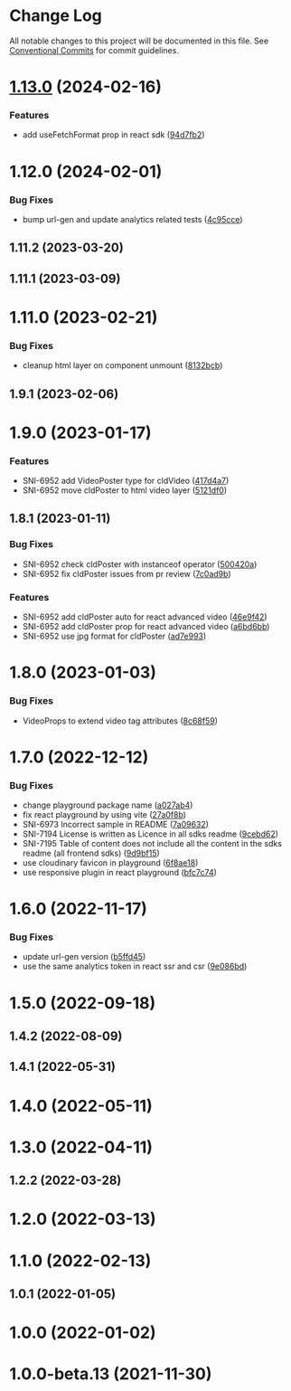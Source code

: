 # Change Log

All notable changes to this project will be documented in this file.
See [Conventional Commits](https://conventionalcommits.org) for commit guidelines.

# [1.13.0](https://github.com/cloudinary/frontend-frameworks/compare/@cloudinary/react@1.12.0...@cloudinary/react@1.13.0) (2024-02-16)


### Features

* add useFetchFormat prop in react sdk ([94d7fb2](https://github.com/cloudinary/frontend-frameworks/commit/94d7fb25f0da2a719f961d68923ef1bbd8ee72a2))





# 1.12.0 (2024-02-01)


### Bug Fixes

* bump url-gen and update analytics related tests ([4c95cce](https://github.com/cloudinary/frontend-frameworks/commit/4c95cce77f363ac9ed674f94d38c20b4e0d71f21))



## 1.11.2 (2023-03-20)



## 1.11.1 (2023-03-09)



# 1.11.0 (2023-02-21)


### Bug Fixes

* cleanup html layer on component unmount ([8132bcb](https://github.com/cloudinary/frontend-frameworks/commit/8132bcb0f3b6f33ed49ec8af07a0e1bdedbd89f5))



## 1.9.1 (2023-02-06)



# 1.9.0 (2023-01-17)


### Features

* SNI-6952 add VideoPoster type for cldVideo ([417d4a7](https://github.com/cloudinary/frontend-frameworks/commit/417d4a77b30d614b2508c89ded6a28e58decbc88))
* SNI-6952 move cldPoster to html video layer ([5121df0](https://github.com/cloudinary/frontend-frameworks/commit/5121df0ecaa8ead516397e4e487ab7a8e127768b))



## 1.8.1 (2023-01-11)


### Bug Fixes

* SNI-6952 check cldPoster with instanceof operator ([500420a](https://github.com/cloudinary/frontend-frameworks/commit/500420a50c935391098ecb8e024d86837839c28d))
* SNI-6952 fix cldPoster issues from pr review ([7c0ad9b](https://github.com/cloudinary/frontend-frameworks/commit/7c0ad9b6787c78579900506bca54aacc0019c307))


### Features

* SNI-6952 add cldPoster auto for react advanced video ([46e9f42](https://github.com/cloudinary/frontend-frameworks/commit/46e9f4212d3f74571ff35e5b5060186dc74b9896))
* SNI-6952 add cldPoster prop for react advanced video ([a6bd6bb](https://github.com/cloudinary/frontend-frameworks/commit/a6bd6bb66e698b11be08dd8042179e39e8e45cb0))
* SNI-6952 use jpg format for cldPoster ([ad7e993](https://github.com/cloudinary/frontend-frameworks/commit/ad7e993549c94451d9474045000d82176f6de68e))



# 1.8.0 (2023-01-03)


### Bug Fixes

* VideoProps to extend video tag attributes ([8c68f59](https://github.com/cloudinary/frontend-frameworks/commit/8c68f59ab36afdbf48a6bb423bf83eed9026daaf))



# 1.7.0 (2022-12-12)


### Bug Fixes

* change playground package name ([a027ab4](https://github.com/cloudinary/frontend-frameworks/commit/a027ab48004398c7c2ded503574825d01979611a))
* fix react playground by using vite ([27a0f8b](https://github.com/cloudinary/frontend-frameworks/commit/27a0f8bbcaf34a9cf0062457c7b3b3d71a1ec933))
* SNI-6973 Incorrect sample in README ([7a09632](https://github.com/cloudinary/frontend-frameworks/commit/7a096326e4005aa4567dae8ae418afbb5ec5be6f))
* SNI-7194 License is written as Licence in all sdks readme ([9cebd62](https://github.com/cloudinary/frontend-frameworks/commit/9cebd620b2dc5db37c8eb7563fb77c90f3685ccf))
* SNI-7195 Table of content does not include all the content in the sdks readme (all  frontend sdks) ([9d9bf15](https://github.com/cloudinary/frontend-frameworks/commit/9d9bf15fee67cc7d5199b11c6d90c8ea6621556a))
* use cloudinary favicon in playground ([6f8ae18](https://github.com/cloudinary/frontend-frameworks/commit/6f8ae18b8d97fed361e8ce19b14786e8bc3615e5))
* use responsive plugin in react playground ([bfc7c74](https://github.com/cloudinary/frontend-frameworks/commit/bfc7c74162a55885d93cb517695b9ec2c28f0fee))



# 1.6.0 (2022-11-17)


### Bug Fixes

* update url-gen version ([b5ffd45](https://github.com/cloudinary/frontend-frameworks/commit/b5ffd4534fa2bca5dbcbb08d244a116f5812ae15))
* use the same analytics token in react ssr and csr ([9e086bd](https://github.com/cloudinary/frontend-frameworks/commit/9e086bd8b870246ba4647a189b73d4d786749b60))



# 1.5.0 (2022-09-18)



## 1.4.2 (2022-08-09)



## 1.4.1 (2022-05-31)



# 1.4.0 (2022-05-11)



# 1.3.0 (2022-04-11)



## 1.2.2 (2022-03-28)



# 1.2.0 (2022-03-13)



# 1.1.0 (2022-02-13)



## 1.0.1 (2022-01-05)



# 1.0.0 (2022-01-02)



# 1.0.0-beta.13 (2021-11-30)
